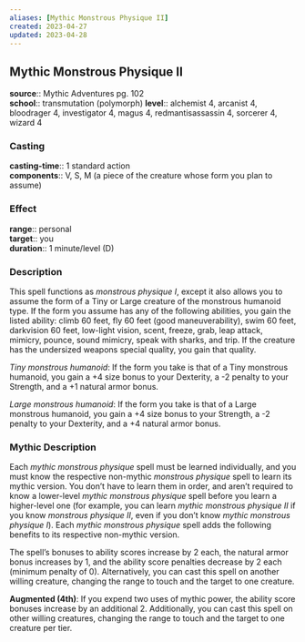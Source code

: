 ```yaml
---
aliases: [Mythic Monstrous Physique II]
created: 2023-04-27
updated: 2023-04-28
---
```


## Mythic Monstrous Physique II

**source**:: Mythic Adventures pg. 102  
**school**:: transmutation (polymorph)
**level**:: alchemist 4, arcanist 4, bloodrager 4, investigator 4, magus 4, redmantisassassin 4, sorcerer 4, wizard 4

### Casting

**casting-time**:: 1 standard action  
**components**:: V, S, M (a piece of the creature whose form you plan to assume)

### Effect

**range**:: personal  
**target**:: you  
**duration**:: 1 minute/level (D)

### Description

This spell functions as *monstrous physique I*, except it also allows you to assume the form of a Tiny or Large creature of the monstrous humanoid type. If the form you assume has any of the following abilities, you gain the listed ability: climb 60 feet, fly 60 feet (good maneuverability), swim 60 feet, darkvision 60 feet, low-light vision, scent, freeze, grab, leap attack, mimicry, pounce, sound mimicry, speak with sharks, and trip. If the creature has the undersized weapons special quality, you gain that quality.  
  
*Tiny monstrous humanoid*: If the form you take is that of a Tiny monstrous humanoid, you gain a +4 size bonus to your Dexterity, a -2 penalty to your Strength, and a +1 natural armor bonus.  
  
*Large monstrous humanoid*: If the form you take is that of a Large monstrous humanoid, you gain a +4 size bonus to your Strength, a -2 penalty to your Dexterity, and a +4 natural armor bonus.

### Mythic Description

Each *mythic monstrous physique* spell must be learned individually, and you must know the respective non-mythic *monstrous physique* spell to learn its mythic version. You don’t have to learn them in order, and aren’t required to know a lower-level *mythic monstrous physique* spell before you learn a higher-level one (for example, you can learn *mythic monstrous physique II* if you know *monstrous physique II*, even if you don’t know *mythic monstrous physique I*). Each *mythic monstrous physique* spell adds the following benefits to its respective non-mythic version.  
  
The spell’s bonuses to ability scores increase by 2 each, the natural armor bonus increases by 1, and the ability score penalties decrease by 2 each (minimum penalty of 0). Alternatively, you can cast this spell on another willing creature, changing the range to touch and the target to one creature.  
  
**Augmented (4th)**: If you expend two uses of mythic power, the ability score bonuses increase by an additional 2. Additionally, you can cast this spell on other willing creatures, changing the range to touch and the target to one creature per tier.
